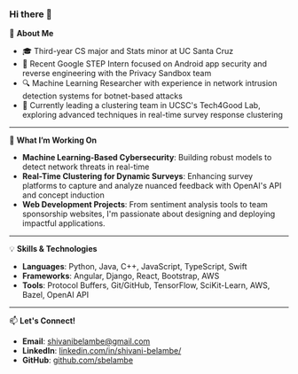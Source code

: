 ### Hi there 👋

<!--
**sbelambe/sbelambe** is a ✨ _special_ ✨ repository because its `README.md` (this file) appears on your GitHub profile.

Here are some ideas to get you started:
- 👯 I’m looking to collaborate on ...
- 🤔 I’m looking for help with ...
- 💬 Ask me about ...
- 📫 How to reach me: ...
- 😄 Pronouns: ...
- ⚡ Fun fact: ...
-->

🚀 **About Me**  
- 🎓 Third-year CS major and Stats minor at UC Santa Cruz  
- 🔐 Recent Google STEP Intern focused on Android app security and reverse engineering with the Privacy Sandbox team  
- 🔍 Machine Learning Researcher with experience in network intrusion detection systems for botnet-based attacks  
- 👯 Currently leading a clustering team in UCSC's Tech4Good Lab, exploring advanced techniques in real-time survey response clustering  

---

🌱 **What I’m Working On**  
- **Machine Learning-Based Cybersecurity**: Building robust models to detect network threats in real-time  
- **Real-Time Clustering for Dynamic Surveys**: Enhancing survey platforms to capture and analyze nuanced feedback with OpenAI's API and concept induction  
- **Web Development Projects**: From sentiment analysis tools to team sponsorship websites, I'm passionate about designing and deploying impactful applications.  

---

💡 **Skills & Technologies**  
- **Languages**: Python, Java, C++, JavaScript, TypeScript, Swift  
- **Frameworks**: Angular, Django, React, Bootstrap, AWS  
- **Tools**: Protocol Buffers, Git/GitHub, TensorFlow, SciKit-Learn, AWS, Bazel, OpenAI API  

---

📫 **Let's Connect!**  
- **Email**: shivanibelambe@gmail.com  
- **LinkedIn**: [linkedin.com/in/shivani-belambe/](https://linkedin.com/in/shivani-belambe/)  
- **GitHub**: [github.com/sbelambe](https://github.com/sbelambe)  
